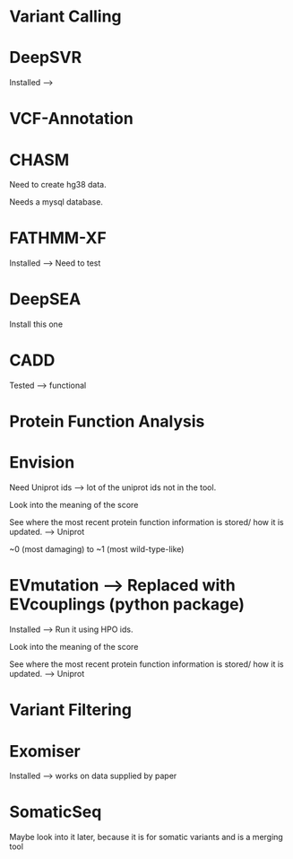Variant Calling
==
DeepSVR
====

Installed --> 

VCF-Annotation
==
CHASM
====

Need to create hg38 data.

Needs a mysql database.

FATHMM-XF
====
Installed --> Need to test

DeepSEA
====

Install this one

CADD
====

Tested --> functional

Protein Function Analysis
==

Envision
====

Need Uniprot ids --> lot of the uniprot ids not in the tool.

Look into the meaning of the score

See where the most recent protein function information is stored/ how it is updated. --> Uniprot

~0 (most damaging) to ~1 (most wild-type-like)


EVmutation --> Replaced with EVcouplings (python package)
====
Installed --> Run it using HPO ids.

Look into the meaning of the score

See where the most recent protein function information is stored/ how it is updated. --> Uniprot

Variant Filtering
==

Exomiser
====

Installed --> works on data supplied by paper

SomaticSeq
====

Maybe look into it later, because it is for somatic variants and is a merging tool
